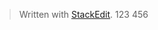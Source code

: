 


> Written with [StackEdit](https://stackedit.io/).
> 123
> 456

<!--
tags: 123 485
-->
<!--stackedit_data:
eyJoaXN0b3J5IjpbLTE0MDY4Mzk0NTgsLTg0NzY3OTMxMywtMT
I3MjI3MjcxOCwtMTc3MjQ2ODczMywtMTI3MjI3MjcxOF19
-->